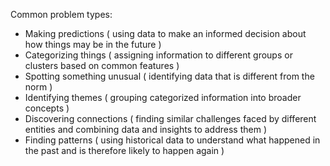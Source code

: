 Common problem types:
- Making predictions ( using data to make an informed decision about how things may be in the future )
- Categorizing things ( assigning information to different groups or clusters based on common features )
- Spotting something unusual ( identifying data that is different from the norm )
- Identifying themes ( grouping categorized information into broader concepts )
- Discovering connections ( finding similar challenges faced by different entities and combining data and insights to address them )
- Finding patterns ( using historical data to understand what happened in the past and is therefore likely to happen again )

